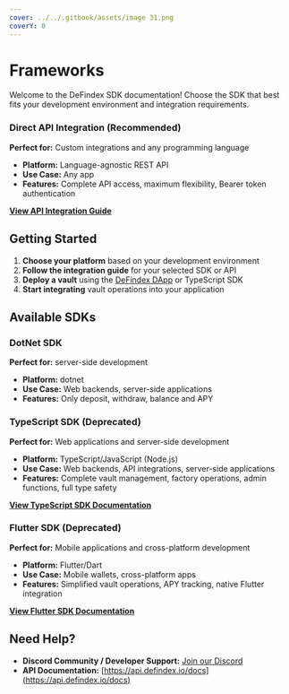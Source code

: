 ```yaml
---
cover: ../../.gitbook/assets/image 31.png
coverY: 0
---
```


# Frameworks

Welcome to the DeFindex SDK documentation! Choose the SDK that best fits your development environment and integration requirements.

### Direct API Integration (Recommended)

**Perfect for:** Custom integrations and any programming language

* **Platform:** Language-agnostic REST API
* **Use Case:** Any app
* **Features:** Complete API access, maximum flexibility, Bearer token authentication

[**View API Integration Guide**](../api-reference/api.md)

## Getting Started

1. **Choose your platform** based on your development environment
2. **Follow the integration guide** for your selected SDK or API
3. **Deploy a vault** using the [DeFindex DApp](https://app.defindex.io/) or TypeScript SDK
4. **Start integrating** vault operations into your application

## Available SDKs

### DotNet SDK&#x20;

**Perfect for:** server-side development

* **Platform:** dotnet
* **Use Case:** Web backends, server-side applications
* **Features:** Only deposit, withdraw, balance and APY

### TypeScript SDK (Deprecated)

**Perfect for:** Web applications and server-side development

* **Platform:** TypeScript/JavaScript (Node.js)
* **Use Case:** Web backends, API integrations, server-side applications
* **Features:** Complete vault management, factory operations, admin functions, full type safety

[**View TypeScript SDK Documentation**](../02-defindex-sdk.md)

### Flutter SDK (Deprecated)

**Perfect for:** Mobile applications and cross-platform development

* **Platform:** Flutter/Dart
* **Use Case:** Mobile wallets, cross-platform apps
* **Features:** Simplified vault operations, APY tracking, native Flutter integration

[**View Flutter SDK Documentation**](../01-fluter-sdk.md)

## Need Help?

* **Discord Community / Developer Support:** [Join our Discord](https://discord.gg/ftPKMPm38f)
* **API Documentation:** [https://api.defindex.io/docs](https://api.defindex.io/docs)
